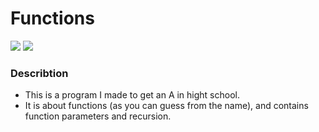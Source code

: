 # Functions
![](https://img.shields.io/github/license/OlsonBolson-C/Functions)
![](https://img.shields.io/github/last-commit/OlsonBolson-C/Functions)
### Describtion
- This is a program I made to get an A in hight school.
- It is about functions (as you can guess from the name), and contains function parameters and recursion.
